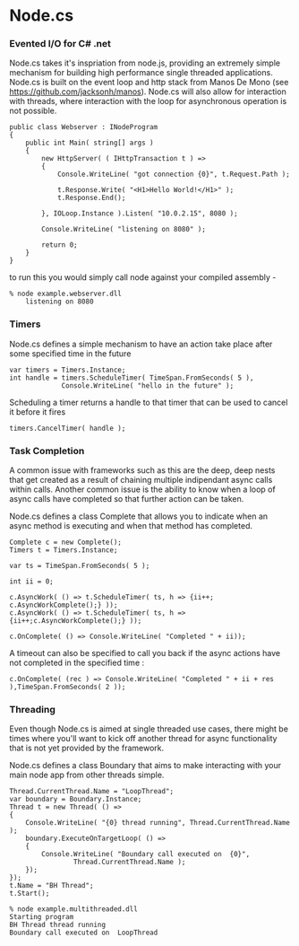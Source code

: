 Node.cs
=======

### Evented I/O for C# .net ###

Node.cs takes it's inspriation from node.js, providing an extremely simple mechanism for building high performance single threaded applications. Node.cs is built on the event loop and http stack from Manos De Mono (see https://github.com/jacksonh/manos). Node.cs will also allow for interaction with threads, where interaction with the loop for asynchronous operation is not possible. 

    public class Webserver : INodeProgram
    {
        public int Main( string[] args )
        {
            new HttpServer( ( IHttpTransaction t ) =>
            {
                Console.WriteLine( "got connection {0}", t.Request.Path );

                t.Response.Write( "<H1>Hello World!</H1>" );
                t.Response.End();

            }, IOLoop.Instance ).Listen( "10.0.2.15", 8080 );

            Console.WriteLine( "listening on 8080" );

            return 0;
        }
    }

to run this you would simply call node against your compiled assembly - 

	% node example.webserver.dll
        listening on 8080

### Timers ###

Node.cs defines a simple mechanism to have an action take place after some
specified time in the future

	var timers = Timers.Instance;
	int handle = timers.ScheduleTimer( TimeSpan.FromSeconds( 5 ),
   			     Console.WriteLine( "hello in the future" );
                      
Scheduling a timer returns a handle to that timer that can be used to cancel it
before it fires

	timers.CancelTimer( handle );

### Task Completion ###

A common issue with frameworks such as this are the deep, deep nests that get
created as a result of chaining multiple indipendant async calls within calls.
Another common issue is the ability to know when a loop of async calls have completed so that further action can be taken. 

Node.cs defines a class Complete that allows you to indicate when an async
method is executing and when that method has completed.

	Complete c = new Complete();
	Timers t = Timers.Instance;
  
	var ts = TimeSpan.FromSeconds( 5 );

	int ii = 0;

	c.AsyncWork( () => t.ScheduleTimer( ts, h => {ii++; c.AsyncWorkComplete();} ));
	c.AsyncWork( () => t.ScheduleTimer( ts, h => {ii++;c.AsyncWorkComplete();} ));

	c.OnComplete( () => Console.WriteLine( "Completed " + ii));

A timeout can also be specified to call you back if the async actions have not 
completed in the specified time :

	c.OnComplete( (rec ) => Console.WriteLine( "Completed " + ii + res ),TimeSpan.FromSeconds( 2 ));
			

### Threading ###

Even though Node.cs is aimed at single threaded use cases, there might be times
where you'll want to kick off another thread for async functionality that is 
not yet provided by the framework.

Node.cs defines a class Boundary that aims to make interacting with your main
node app from other threads simple.

	Thread.CurrentThread.Name = "LoopThread";
	var boundary = Boundary.Instance;
	Thread t = new Thread( () => 
	{
		Console.WriteLine( "{0} thread running", Thread.CurrentThread.Name );
		boundary.ExecuteOnTargetLoop( () => 
		{
			Console.WriteLine( "Boundary call executed on  {0}", 
					Thread.CurrentThread.Name );
		});
	});
	t.Name = "BH Thread";
	t.Start();

	% node example.multithreaded.dll
	Starting program
	BH Thread thread running
	Boundary call executed on  LoopThread

